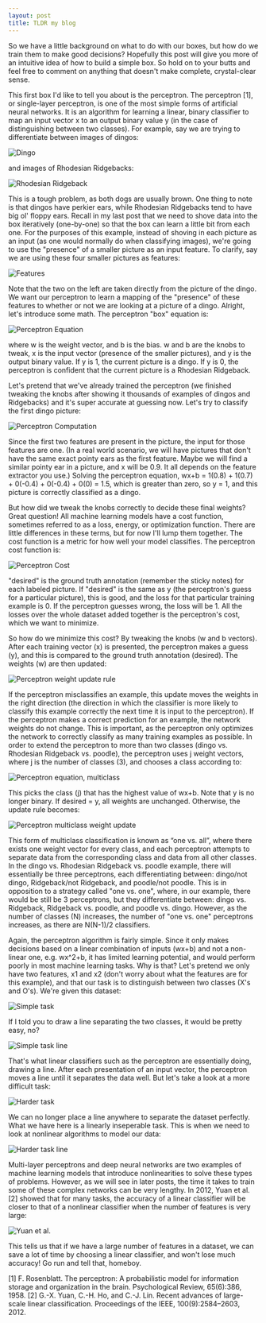 ```yaml
---
layout: post
title: TLDR my blog
---
```


So we have a little background on what to do with our boxes, but how do we train them to make good decisions?  Hopefully this post will give you more of an intuitive idea of how to build a simple box.  So hold on to your butts and feel free to comment on anything that doesn't make complete, crystal-clear sense.  

This first box I'd like to tell you about is the perceptron.  The perceptron [1], or single-layer perceptron, is one of the most simple forms of artificial neural networks. It is an algorithm for learning a linear, binary classifier to map an input vector x to an output binary value y (in the case of distinguishing between two classes).  For example, say we are trying to differentiate between images of dingos:

![Dingo](/images/dingo.png)

and images of Rhodesian Ridgebacks:

![Rhodesian Ridgeback](/images/rhodesianridgeback.png)

This is a tough problem, as both dogs are usually brown.  One thing to note is that dingos have perkier ears, while Rhodesian Ridgebacks tend to have big ol' floppy ears.  Recall in my last post that we need to shove data into the box iteratively (one-by-one) so that the box can learn a little bit from each one.  For the purposes of this example, instead of shoving in each picture as an input (as one would normally do when classifying images), we're going to use the "presence" of a smaller picture as an input feature.  To clarify, say we are using these four smaller pictures as features: 

![Features](/images/features.png)

Note that the two on the left are taken directly from the picture of the dingo.  We want our perceptron to learn a mapping of the "presence" of these features to whether or not we are looking at a picture of a dingo.  Alright, let's introduce some math.  The perceptron "box" equation is: 

![Perceptron Equation](/images/perceptron.png)

where w is the weight vector, and b is the bias. w and b are the knobs to tweak, x is the input vector (presence of the smaller pictures), and y is the output binary value.  If y is 1, the current picture is a dingo.  If y is 0, the perceptron is confident that the current picture is a Rhodesian Ridgeback.  

Let's pretend that we've already trained the perceptron (we finished tweaking the knobs after showing it thousands of examples of dingos and Ridgebacks) and it's super accurate at guessing now.  Let's try to classify the first dingo picture:

![Perceptron Computation](/images/computation.png)

Since the first two features are present in the picture, the input for those features are one.  (In a real world scenario, we will have pictures that don't have the same exact pointy ears as the first feature.  Maybe we will find a similar pointy ear in a picture, and x will be 0.9.  It all depends on the feature extractor you use.)  Solving the perceptron equation, wx+b = 1(0.8) + 1(0.7) + 0(-0.4) + 0(-0.4) + 0(0) = 1.5, which is greater than zero, so y = 1, and this picture is correctly classified as a dingo.

But how did we tweak the knobs correctly to decide these final weights?  Great question!  All machine learning models have a cost function, sometimes referred to as a loss, energy, or optimization function.  There are little differences in these terms, but for now I'll lump them together.  The cost function is a metric for how well your model classifies.  The perceptron cost function is:

![Perceptron Cost](/images/perceptroncost.png)

"desired" is the ground truth annotation (remember the sticky notes) for each labeled picture.  If "desired" is the same as y (the perceptron's guess for a particular picture), this is good, and the loss for that particular training example is 0.  If the perceptron guesses wrong, the loss will be 1.  All the losses over the whole dataset added together is the perceptron's cost, which we want to minimize.

So how do we minimize this cost?  By tweaking the knobs (w and b vectors).  After each training vector (x) is presented, the perceptron makes a guess (y), and this is compared to the ground truth annotation (desired).  The weights (w) are then updated:

![Perceptron weight update rule](/images/perceptronweightupdate.png)

If the perceptron misclassifies an example, this update moves the weights in the right direction (the direction in which the classifier is more likely to classify this example correctly the next time it is input to the perceptron). If the perceptron makes a correct prediction for an example, the network weights do not change. This is important, as the perceptron only optimizes the network to correctly classify as many training examples as possible.  In order to extend the perceptron to more than two classes (dingo vs. Rhodesian Ridgeback vs. poodle), the perceptron uses j weight vectors, where j is the number of classes (3), and chooses a class according to:

![Perceptron equation, multiclass](/images/perceptronmulticlass.png)

This picks the class (j) that has the highest value of wx+b.  Note that y is no longer binary. If desired = y, all weights are unchanged. Otherwise, the update rule becomes:

![Perceptron multiclass weight update](/images/perceptronmulticlassweightupdate.png)

This form of multiclass classification is known as “one vs. all”, where there exists one weight vector for every class, and each perceptron attempts to separate data from the corresponding class and data from all other classes.  In the dingo vs. Rhodesian Ridgeback vs. poodle example, there will essentially be three perceptrons, each differentiating between: dingo/not dingo, Ridgeback/not Ridgeback, and poodle/not poodle.  This is in opposition to a strategy called "one vs. one", where, in our example, there would be still be 3 perceptrons, but they differentiate between: dingo vs. Ridgeback, Ridgeback vs. poodle, and poodle vs. dingo. However, as the number of classes (N) increases, the number of "one vs. one" perceptrons increases, as there are N(N-1)/2 classifiers.

Again, the perceptron algorithm is fairly simple.  Since it only makes decisions based on a linear combination of inputs (wx+b) and not a non-linear one, e.g. wx^2+b, it has limited learning potential, and would perform poorly in most machine learning tasks.  Why is that?  Let's pretend we only have two features, x1 and x2 (don't worry about what the features are for this example), and that our task is to distinguish between two classes (X's and O's).  We're given this dataset:

![Simple task](/images/linear0.png)

If I told you to draw a line separating the two classes, it would be pretty easy, no?

![Simple task line](/images/linear1.png)

That's what linear classifiers such as the perceptron are essentially doing, drawing a line.  After each presentation of an input vector, the perceptron moves a line until it separates the data well.  But let's take a look at a more difficult task:

![Harder task](/images/linear2.png)

We can no longer place a line anywhere to separate the dataset perfectly.  What we have here is a linearly inseperable task.  This is when we need to look at nonlinear algorithms to model our data:

![Harder task line](/images/linear3.png)

Multi-layer perceptrons and deep neural networks are two examples of machine learning models that introduce nonlinearities to solve these types of problems.  However, as we will see in later posts, the time it takes to train some of these complex networks can be very lengthy.  In 2012, Yuan et al. [2] showed that for many tasks, the accuracy of a linear classifier will be closer to that of a nonlinear classifier when the number of features is very large:

![Yuan et al.](/images/yuan.png)

This tells us that if we have a large number of features in a dataset, we can save a lot of time by choosing a linear classifier, and won't lose much accuracy!  Go run and tell that, homeboy.  




[1] F. Rosenblatt. The perceptron: A probabilistic model for information storage and organization in the brain. Psychological Review, 65(6):386, 1958.
[2] G.-X. Yuan, C.-H. Ho, and C.-J. Lin. Recent advances of large-scale linear classification. Proceedings of the IEEE, 100(9):2584–2603, 2012.

